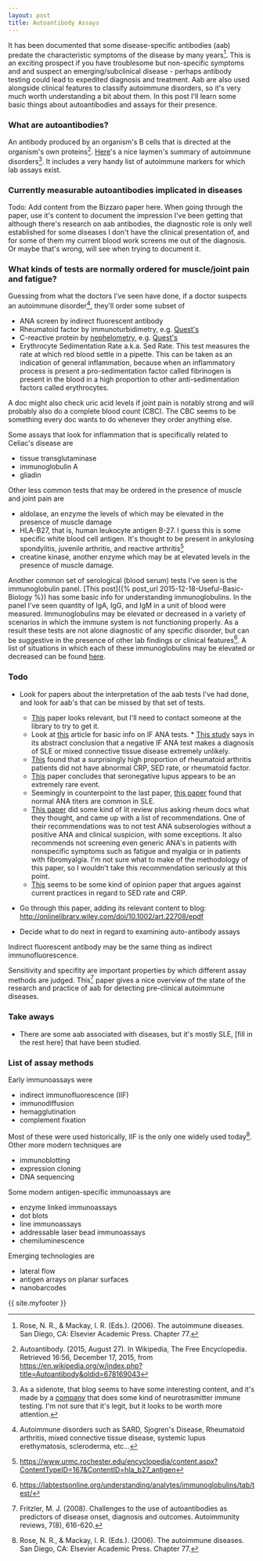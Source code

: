 ```yaml
---
layout: post
title: Autoantibody Assays 
---
```


It has been documented that some disease-specific antibodies (aab) predate the characteristic symptoms of the disease by many years[^chap_77]. This is an exciting prospect if you have troublesome but non-specific symptoms and and suspect an emerging/subclinical disease - perhaps antibody testing could lead to expedited diagnosis and treatment. Aab are also used alongside clinical features to classify autoimmune disorders, so it's very much worth understanding a bit about them. In this post I'll learn some basic things about autoantibodies and assays for their presence.

### What are autoantibodies?
An antibody produced by an organism's B cells that is directed at the organism's own proteins[^aab_wikipedia]. [Here](https://neuroendoimmune.wordpress.com/2013/04/16/horror-autotoxicus-the-story-of-autoimmunity/)'s a nice laymen's summary of autoimmune disorders[^neuroimmune_company_note]. It includes a very handy list of autoimmune markers for which lab assays exist. 

### Currently measurable autoantibodies implicated in diseases
Todo: Add content from the Bizzaro paper here. When going through the paper, use it's content to document the impression I've been getting that although there's research on aab antibodies, the diagnostic role is only well established for some diseases I don't have the clinical presentation of, and for some of them my current blood work screens me out of the diagnosis. Or maybe that's wrong, will see when trying to document it. 

### What kinds of tests are normally ordered for muscle/joint pain and fatigue?

Guessing from what the doctors I've seen have done, if a doctor suspects an autoimmune disorder[^list_of_ai_diseases], they'll order some subset of 

* ANA screen by indirect fluorescent antibody
* Rheumatoid factor by immunoturbidimetry, e.g. [Quest's](http://www.questdiagnostics.com/testcenter/TestDetail.action?ntc=4418)
* C-reactive protein by [nephelometry](https://en.wikipedia.org/wiki/Nephelometry_(medicine)), e.g. [Quest's](http://www.questdiagnostics.com/testcenter/BUOrderInfo.action?tc=4420&labCode=DAL)
* Erythrocyte Sedimentation Rate a.k.a. Sed Rate. This test measures the rate at which red blood settle in a pipette. This can be taken as an indication of general inflammation, because when an inflammatory process is present a pro-sedimentation factor called fibrinogen is present in the blood in a high proportion to other anti-sedimentation factors called erythrocytes.

A doc might also check uric acid levels if joint pain is notably strong and will probably also do a complete blood count (CBC). The CBC seems to be something every doc wants to do whenever they order anything else.

Some assays that look for inflammation that is specifically related to Celiac's disease are

* tissue transglutaminase
* immunoglobulin A 
* gliadin

Other less common tests that may be ordered in the presence of muscle and joint pain are

* aldolase, an enzyme the levels of which may be elevated in the presence of muscle damage
* HLA-B27, that is, human leukocyte antigen B-27. I guess this is some specific white blood cell antigen. It's thought to be present in ankylosing spondylitis, juvenile arthritis, and reactive arthritis[^hla-b27-page]
* creatine kinase, another enzyme which may be at elevated levels in the presence of muscle damage.

Another common set of serological (blood serum) tests I've seen is the immunoglobulin panel. [This post]({% post_url 2015-12-18-Useful-Basic-Biology %}) has some basic info for understanding immunoglobulins. In the panel I've seen quantity of IgA, IgG, and IgM in a unit of blood were measured. Immunoglobulins may be elevated or decreased in a variety of scenarios in which the immune system is not functioning properly. As a result these tests are not alone diagnostic of any specific disorder, but can be suggestive in the presence of other lab findings or clinical features[^labtestsonline_immunoglobulins]. A list of situations in which each of these immunoglobulins may be elevated or decreased can be found [here](https://labtestsonline.org/understanding/analytes/immunoglobulins/tab/test/). 

### Todo

* Look for papers about the interpretation of the aab tests I've had done, and look for aab's that can be missed by that set of tests.  
  * [This](http://ard.bmj.com/content/early/2010/05/25/ard.2009.127100.short) paper looks relevant, but I'll need to contact someone at the library to try to get it. 
  * Look at [this](http://www.ncbi.nlm.nih.gov/pmc/articles/PMC1717342/pdf/v077p00299.pdf) article for basic info on IF ANA tests.  * [This study](http://www.ncbi.nlm.nih.gov/pmc/articles/PMC1717342/pdf/v077p00299.pdf) says in its abstract conclusion that a negative IF ANA test makes a diagnosis of SLE or mixed connective tissue disease extremely unlikely. 
  * [This](study) found that a surprisingly high proportion of rheumatoid arthritis patients did not have abnormal CRP, SED rate, or rheumatoid factor.
  * [This](http://qjmed.oxfordjournals.org/content/97/5/303) paper concludes that seronegative lupus appears to be an extremely rare event.
  * Seemingly in counterpoint to the last paper, [this paper](http://www.jrheum.org/content/35/10/1994.short) found that normal ANA titers are common in SLE.
  * [This paper](http://onlinelibrary.wiley.com/store/10.1002/acr.21930/asset/21930_ftp.pdf?v=1&t=iinktc2t&s=0a1fdb6c9b64ec45f52dfd58913a90f986763514) did some kind of lit review plus asking rheum docs what they thought, and came up with a list of recommendations. One of their recommendations was to not test ANA subserologies without a positive ANA and clinical suspicion, with some exceptions. It also recommends not screening even generic ANA's in patients with nonspecific symptoms such as fatigue and myalgia or in patients with fibromyalgia. I'm not sure what to make of the methodology of this paper, so I wouldn't take this recommendation seriously at this point. 
  * [This](http://www.jrheum.org/content/36/8/1568.full) seems to be some kind of opinion paper that argues against current practices in regard to SED rate and CRP.

* Go through this paper, adding its relevant content to blog: http://onlinelibrary.wiley.com/doi/10.1002/art.22708/epdf
* Decide what to do next in regard to examining auto-antibody assays 

Indirect fluorescent antibody may be the same thing as indirect immunofluorescence.


Sensitivity and specifity are important properties by which different assay methods are judged.
This[^fritzler_aab_review_2008] paper gives a nice overview of the state of the research and practice of aab for detecting pre-clinical autoimmune diseases.

### Take aways 
* There are some aab associated with diseases, but it's mostly SLE, [fill in the rest here] that have been studied. 


### List of assay methods 

Early immunoassays were

* indirect immunofluorescence (IIF)
* immunodiffusion
* hemagglutination
* complement fixation

Most of these were used historically, IIF is the only one widely used today[^chap_77]. Other more modern techniques are 

* immunoblotting
* expression cloning
* DNA sequencing

Some modern antigen-specific immunoassays are

* enzyme linked immunoassays
* dot blots
* line immunoassays
* addressable laser bead immunoassays
* chemiluminescence

Emerging technologies are

* lateral flow
* antigen arrays on planar surfaces
* nanobarcodes

{{ site.myfooter }}

[^aab_wikipedia]: Autoantibody. (2015, August 27). In Wikipedia, The Free Encyclopedia. Retrieved 16:56, December 17, 2015, from https://en.wikipedia.org/w/index.php?title=Autoantibody&oldid=678169043
[^neuroimmune_company_note]: As a sidenote, that blog seems to have some interesting content, and it's made by a [company](https://www.neurorelief.com/?p=home) that does some kind of neurotrasmitter immune testing. I'm not sure that it's legit, but it looks to be worth more attention. 
[^chap_77]: Rose, N. R., & Mackay, I. R. (Eds.). (2006). The autoimmune diseases. San Diego, CA: Elsevier Academic Press. Chapter 77.
[^list_of_ai_diseases]: Autoimmune disorders such as SARD, Sjogren's Disease, Rheumatoid arthritis, mixed connective tissue disease, systemic lupus erethymatosis, scleroderma, etc...
[^hla-b27-page]: https://www.urmc.rochester.edu/encyclopedia/content.aspx?ContentTypeID=167&ContentID=hla_b27_antigen
[^labtestsonline_immunoglobulins]: https://labtestsonline.org/understanding/analytes/immunoglobulins/tab/test/
[^fritzler_aab_review_2008]: Fritzler, M. J. (2008). Challenges to the use of autoantibodies as predictors of disease onset, diagnosis and outcomes. Autoimmunity reviews, 7(8), 616-620.
